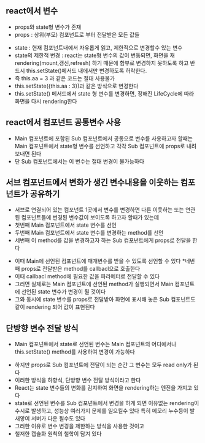 ## react에서 변수

- props와 state형 변수가 존재
- props : 상위(부모) 컴포넌트로 부터 전달받은 모든 값들

* state : 현재 컴포넌트내에서 자유롭게 읽고, 제한적으로 변경할수 있는 변수
* state의 제한적 변경 : react는 state형 변수의 값이 변동되면, 화면을 재 rendering(mount,갱신,refresh)
  하기 때문에 함부로 변경하지 못하도록 하고 반드시 this.setState()메서드 내에서만 변경하도록 허락한다.
* 즉 this.aa = 3 과 같은 코드는 절대 사용불가
* this.setState({this.aa : 3})과 같은 방식으로 변경한다
* this.setState() 메서드에서 state 형 변수를 변경하면, 정해진 LifeCycle에 따라 화면을 다시 rendering한다

## react에서 컴포넌트 공통변수 사용

- Main 컴포넌트에 포함된 Sub 컴포넌트에서 공통으로 변수를 사용하고자 할때는 Main 컴포넌트에서
  state형 변수를 선언하고 각각 Sub 컴포넌트에 props로 내려보내면 된다
- 단 Sub 컴포넌트에서는 이 변수는 절대 변경이 불가능하다

## 서브 컴포넌트에서 변화가 생긴 변수내용을 이웃하는 컴포넌트가 공유하기

- 서브로 연결되어 있는 컴포넌트 1곳에서 변수를 변경하면 다른 이웃하는 또는 연관된 컴포넌트들에
  변경된 변수값이 보이도록 하고자 할때가 있는데
- 첫번째 Main 컴포넌트에서 state 변수를 선언
- 두번째 Main 컴포넌트에서 state 변수를 변경하는 method를 선언
- 세번째 이 method를 값을 변경하고자 하는 Sub 컴포넌트에게 props로 전달을 한다

* 이때 Main에 선언된 컴포넌트에 매개변수를 받을 수 있도록 선언할 수 있다 \*네번째 props로 전달받은 method를 callbacl으로 호출한다
* 이때 callbacl method에 필요한 값을 파라메터로 전달할 수 있다
* 그러면 실제로는 Main 컴포넌트에 선언된 method가 실행되면서 Main 컴포넌트에 선언된 state 변수가 변경이 될 것이다
* 그와 동시에 state 변수를 props로 전달받아 화면에 표시해 놓은 Sub 컴포넌트도 같이 rendering 되어 값이 표현된다

## 단방향 변수 전달 방식

- Main 컴포넌트에서 state로 선언된 변수는 Main 컴포넌트의 어디에서나 this.setState() method를 사용하여 변경이 가능하다

* 하지만 props로 Sub 컴포넌트에 전달이 되는 순간 그 변수는 모두 read only가 된다
* 이러한 방식을 하향식, 단방향 변수 전달 방식이라고 한다
* React는 state 변수들의 변화를 감지하여 화면을 rendering하는 엔진을 가지고 있다
* state로 선언된 변수를 Sub 컴포넌트에서 변경을 하게 되면 이유없는 rendering이 수시로 발생하고, 성능상 여러가지 문제를 일으킬수 있다 특히 메모리 누수등이 발새앟여 서버가 다운 될수도 있다
* 그러한 이유로 변수 변경을 제한하는 방식을 사용한 것이고
* 철저한 캡슐화 원칙의 철학이 담겨 있다
